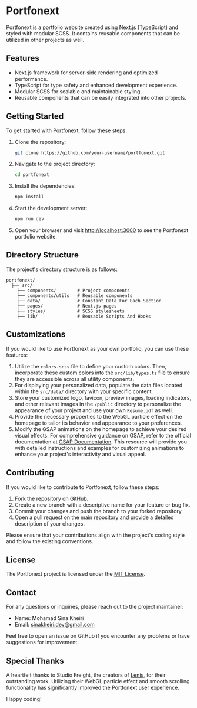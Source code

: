 # Portfonext

Portfonext is a portfolio website created using Next.js (TypeScript) and styled with modular SCSS. It contains reusable components that can be utilized in other projects as well.

## Features

- Next.js framework for server-side rendering and optimized performance.
- TypeScript for type safety and enhanced development experience.
- Modular SCSS for scalable and maintainable styling.
- Reusable components that can be easily integrated into other projects.

## Getting Started

To get started with Portfonext, follow these steps:

1. Clone the repository:

   ```bash
   git clone https://github.com/your-username/portfonext.git
   ```

2. Navigate to the project directory:

   ```bash
   cd portfonext
   ```

3. Install the dependencies:

   ```bash
   npm install
   ```

4. Start the development server:

   ```bash
   npm run dev
   ```

5. Open your browser and visit [http://localhost:3000](http://localhost:3000) to see the Portfonext portfolio website.

## Directory Structure

The project's directory structure is as follows:

```
portfonext/
  ├── src/
    ├── components/        # Project components
    ├── components/utils   # Reusable components
    ├── data/              # Constant Data For Each Section
    ├── pages/             # Next.js pages
    ├── styles/            # SCSS stylesheets
    ├── lib/               # Reusable Scripts And Hooks
```

## Customizations

If you would like to use Portfonext as your own portfolio, you can use these features:

1. Utilize the `colors.scss` file to define your custom colors. Then, incorporate these custom colors into the `src/lib/types.ts` file to ensure they are accessible across all utility components.
2. For displaying your personalized data, populate the data files located within the `src/data/` directory with your specific content.
3. Store your customized logo, favicon, preview images, loading indicators, and other relevant images in the `/public` directory to personalize the appearance of your project and use your own ```Resume.pdf``` as well.
4. Provide the necessary properties to the WebGL particle effect on the homepage to tailor its behavior and appearance to your preferences.
5. Modify the GSAP animations on the homepage to achieve your desired visual effects. For comprehensive guidance on GSAP, refer to the official documentation at [GSAP Documentation](https://gsap.com/docs/v3/). This resource will provide you with detailed instructions and examples for customizing animations to enhance your project's interactivity and visual appeal.

## Contributing

If you would like to contribute to Portfonext, follow these steps:

1. Fork the repository on GitHub.
2. Create a new branch with a descriptive name for your feature or bug fix.
3. Commit your changes and push the branch to your forked repository.
4. Open a pull request on the main repository and provide a detailed description of your changes.

Please ensure that your contributions align with the project's coding style and follow the existing conventions.

## License

The Portfonext project is licensed under the [MIT License](LICENSE).

## Contact

For any questions or inquiries, please reach out to the project maintainer:

- Name: Mohamad Sina Kheiri
- Email: sinakheiri.dev@gmail.com

Feel free to open an issue on GitHub if you encounter any problems or have suggestions for improvement.

## Special Thanks

A heartfelt thanks to Studio Freight, the creators of [Lenis](https://lenis.darkroom.engineering/), for their outstanding work. Utilizing their WebGL particle effect and smooth scrolling functionality has significantly improved the Portfonext user experience.

Happy coding!
